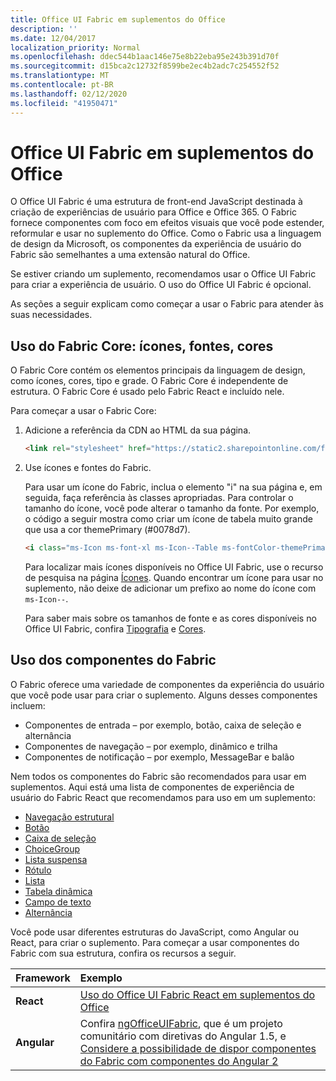 ```yaml
---
title: Office UI Fabric em suplementos do Office 
description: ''
ms.date: 12/04/2017
localization_priority: Normal
ms.openlocfilehash: ddec544b1aac146e75e8b22eba95e243b391d70f
ms.sourcegitcommit: d15bca2c12732f8599be2ec4b2adc7c254552f52
ms.translationtype: MT
ms.contentlocale: pt-BR
ms.lasthandoff: 02/12/2020
ms.locfileid: "41950471"
---
```

# <a name="office-ui-fabric-in-office-add-ins"></a>Office UI Fabric em suplementos do Office 

O Office UI Fabric é uma estrutura de front-end JavaScript destinada à criação de experiências de usuário para Office e Office 365. O Fabric fornece componentes com foco em efeitos visuais que você pode estender, reformular e usar no suplemento do Office. Como o Fabric usa a linguagem de design da Microsoft, os componentes da experiência de usuário do Fabric são semelhantes a uma extensão natural do Office. 

Se estiver criando um suplemento, recomendamos usar o Office UI Fabric para criar a experiência de usuário. O uso do Office UI Fabric é opcional.

As seções a seguir explicam como começar a usar o Fabric para atender às suas necessidades. 

## <a name="use-fabric-core-icons-fonts-colors"></a>Uso do Fabric Core: ícones, fontes, cores
O Fabric Core contém os elementos principais da linguagem de design, como ícones, cores, tipo e grade. O Fabric Core é independente de estrutura. O Fabric Core é usado pelo Fabric React e incluído nele.

Para começar a usar o Fabric Core:

1. Adicione a referência da CDN ao HTML da sua página.  

    ```html
    <link rel="stylesheet" href="https://static2.sharepointonline.com/files/fabric/office-ui-fabric-core/9.6.1/css/fabric.min.css">
    ```   
    
2. Use ícones e fontes do Fabric. 

    Para usar um ícone do Fabric, inclua o elemento "i" na sua página e, em seguida, faça referência às classes apropriadas. Para controlar o tamanho do ícone, você pode alterar o tamanho da fonte. Por exemplo, o código a seguir mostra como criar um ícone de tabela muito grande que usa a cor themePrimary (#0078d7). 
   
    ```html
    <i class="ms-Icon ms-font-xl ms-Icon--Table ms-fontColor-themePrimary"></i>
    ```

    Para localizar mais ícones disponíveis no Office UI Fabric, use o recurso de pesquisa na página [Ícones](https://developer.microsoft.com/fabric#/styles/icons). Quando encontrar um ícone para usar no suplemento, não deixe de adicionar um prefixo ao nome do ícone com `ms-Icon--`. 

    Para saber mais sobre os tamanhos de fonte e as cores disponíveis no Office UI Fabric, confira [Tipografia](https://developer.microsoft.com/fabric#/styles/typography) e [Cores](https://developer.microsoft.com/fabric#/styles/colors).
 
## <a name="use-fabric-components"></a>Uso dos componentes do Fabric 
O Fabric oferece uma variedade de componentes da experiência do usuário que você pode usar para criar o suplemento. Alguns desses componentes incluem:

- Componentes de entrada – por exemplo, botão, caixa de seleção e alternância
- Componentes de navegação – por exemplo, dinâmico e trilha
- Componentes de notificação – por exemplo, MessageBar e balão  

Nem todos os componentes do Fabric são recomendados para usar em suplementos. Aqui está uma lista de componentes de experiência de usuário do Fabric React que recomendamos para uso em um suplemento:

- [Navegação estrutural](https://developer.microsoft.com/fabric#/components/breadcrumb)
- [Botão](https://developer.microsoft.com/fabric#/components/button)
- [Caixa de seleção](https://developer.microsoft.com/fabric#/components/checkbox)
- [ChoiceGroup](https://developer.microsoft.com/fabric#/components/choicegroup)
- [Lista suspensa](https://developer.microsoft.com/fabric#/components/dropdown)
- [Rótulo](https://developer.microsoft.com/fabric#/components/label)
- [Lista](https://developer.microsoft.com/fabric#/components/list)
- [Tabela dinâmica](https://developer.microsoft.com/fabric#/components/pivot)
- [Campo de texto](https://developer.microsoft.com/fabric#/components/textfield)
- [Alternância](https://developer.microsoft.com/fabric#/components/toggle)

Você pode usar diferentes estruturas do JavaScript, como Angular ou React, para criar o suplemento. Para começar a usar componentes do Fabric com sua estrutura, confira os recursos a seguir.

|**Framework**|**Exemplo**|
|:------------|:----------|
|**React**|[Uso do Office UI Fabric React em suplementos do Office](using-office-ui-fabric-react.md )|
|**Angular**| Confira [ngOfficeUIFabric](http://ngofficeuifabric.com/), que é um projeto comunitário com diretivas do Angular 1.5, e [Considere a possibilidade de dispor componentes do Fabric com componentes do Angular 2](../develop/add-ins-with-angular2.md#consider-wrapping-fabric-components-with-angular-components)|
